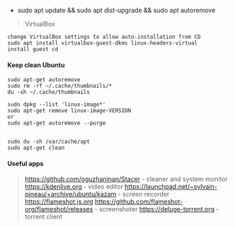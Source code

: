 
* sudo apt update && sudo apt dist-upgrade && sudo apt autoremove




> VirtualBox

```
change VirtualBox settings to allow auto-installation from CD 
sudo apt install virtualbox-guest-dkms linux-headers-virtual
install guest cd 
```

#### Keep clean Ubuntu
```
sudo apt-get autoremove
sudo rm -rf ~/.cache/thumbnails/*
du -sh ~/.cache/thumbnails

sudo dpkg --list 'linux-image*'
sudo apt-get remove linux-image-VERSION
or
sudo apt-get autoremove --purge


sudo du -sh /var/cache/apt
sudo apt-get clean
```

#### Useful apps
> https://github.com/oguzhaninan/Stacer - cleaner and system monitor
> https://kdenlive.org - video editor
> https://launchpad.net/~sylvain-pineau/+archive/ubuntu/kazam - screen recorder 
> https://flameshot.js.org   https://github.com/flameshot-org/flameshot/releases - screenshoter
> https://deluge-torrent.org - torrent client
